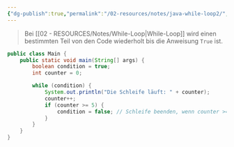 ```yaml
---
{"dg-publish":true,"permalink":"/02-resources/notes/java-while-loop2/","tags":["code/java"],"noteIcon":"","updated":"2024-10-24T11:25:03.000+02:00"}
---
```


>Bei [[02 - RESOURCES/Notes/While-Loop\|While-Loop]] wird einen bestimmten Teil von den Code wiederholt bis die Anweisung `True` ist.
```java
public class Main {
    public static void main(String[] args) {
        boolean condition = true;
        int counter = 0;

        while (condition) {
            System.out.println("Die Schleife läuft: " + counter);
            counter++;
            if (counter >= 5) {
                condition = false; // Schleife beenden, wenn counter >= 5
            }
        }
    }
}
```

